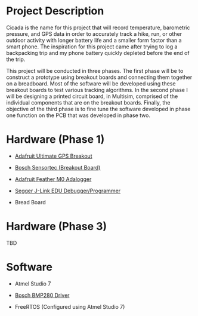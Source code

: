 # Project Description #
Cicada is the name for this project that will record temperature, barometric pressure, and GPS data in order to accurately track a hike, run, or other outdoor activity with longer battery life and a smaller form factor than a smart phone. The inspiration for this project came after trying to log a backpacking trip and my phone battery quickly depleted before the end of the trip.

This project will be conducted in three phases. The first phase will be to construct a prototype using breakout boards and connecting them together on a breadboard.   Most of the software will be developed using these breakout boards to test various tracking algorithms.  In the second phase I will be designing a printed circuit board, in Multisim, comprised of the individual components that are on the breakout boards. Finally, the objective of the third phase is to fine tune the software developed in phase one function on the PCB that was developed in phase two.  
 
# Hardware (Phase 1) #
- [Adafruit Ultimate GPS Breakout](https://www.adafruit.com/product/746?gclid=Cj0KCQjw5arMBRDzARIsAAqmJewALG1dQekojggsRzns4Ux1qxPu-yFRM9Kns_N_SPRtXcY6n1gRZxEaApyHEALw_wcB)

- [Bosch Sensortec (Breakout Board)](https://www.amazon.com/Pressure-Replace-Precision-Atmospheric-Arduino/dp/B01N5EU9VD/ref=sr_1_15?ie=UTF8&qid=1501114695&sr=8-15&keywords=barometric+pressure+breakout)

- [Adafruit Feather M0 Adalogger](https://www.adafruit.com/product/2796)

- [Segger J-Link EDU Debugger/Programmer](https://www.adafruit.com/product/1369)
- Bread Board

# Hardware (Phase 3) #
TBD
	
# Software #



- Atmel Studio 7


- [Bosch BMP280 Driver](https://github.com/BoschSensortec/BMP280_driver "Bosch BMP280 Driver")


- FreeRTOS (Configured using Atmel Studio 7)

